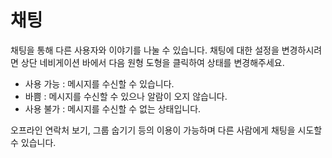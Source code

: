 # 채팅
채팅을 통해 다른 사용자와 이야기를 나눌 수 있습니다. 채팅에 대한 설정을 변경하시려면 상단 네비게이션 바에서 다음 원형 도형을 클릭하여 상태를 변경해주세요.

- 사용 가능 : 메시지를 수신할 수 있습니다.
- 바쁨 : 메시지를 수신할 수 있으나 알람이 오지 않습니다.
- 사용 불가 : 메시지를 수신할 수 없는 상태입니다.

오프라인 연락처 보기, 그룹 숩기기 등의 이용이 가능하며 다른 사람에게 채팅을 시도할 수 있습니다.